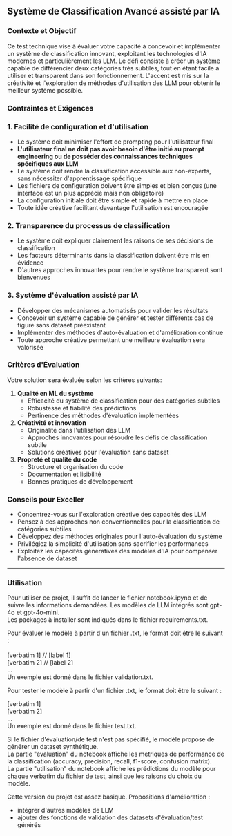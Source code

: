 ## Système de Classification Avancé assisté par IA

### Contexte et Objectif

Ce test technique vise à évaluer votre capacité à concevoir et implémenter un système de classification innovant, exploitant les technologies d'IA modernes et particulièrement les LLM. Le défi consiste à créer un système capable de différencier deux catégories très subtiles, tout en étant facile à utiliser et transparent dans son fonctionnement. L'accent est mis sur la créativité et l'exploration de méthodes d'utilisation des LLM pour obtenir le meilleur système possible.

### Contraintes et Exigences

### 1. Facilité de configuration et d'utilisation

- Le système doit minimiser l'effort de prompting pour l'utilisateur final
- **L'utilisateur final ne doit pas avoir besoin d'être initié au prompt engineering ou de posséder des connaissances techniques spécifiques aux LLM**
- Le système doit rendre la classification accessible aux non-experts, sans nécessiter d'apprentissage spécifique
- Les fichiers de configuration doivent être simples et bien conçus (une interface est un plus apprécié mais non obligatoire)
- La configuration initiale doit être simple et rapide à mettre en place
- Toute idée créative facilitant davantage l'utilisation est encouragée

### 2. Transparence du processus de classification

- Le système doit expliquer clairement les raisons de ses décisions de classification
- Les facteurs déterminants dans la classification doivent être mis en évidence
- D'autres approches innovantes pour rendre le système transparent sont bienvenues

### 3. Système d'évaluation assisté par IA

- Développer des mécanismes automatisés pour valider les résultats
- Concevoir un système capable de générer et tester différents cas de figure sans dataset préexistant
- Implémenter des méthodes d'auto-évaluation et d'amélioration continue
- Toute approche créative permettant une meilleure évaluation sera valorisée

### Critères d'Évaluation

Votre solution sera évaluée selon les critères suivants:

1. **Qualité en ML du système**
    - Efficacité du système de classification pour des catégories subtiles
    - Robustesse et fiabilité des prédictions
    - Pertinence des méthodes d'évaluation implémentées
2. **Créativité et innovation**
    - Originalité dans l'utilisation des LLM
    - Approches innovantes pour résoudre les défis de classification subtile
    - Solutions créatives pour l'évaluation sans dataset
3. **Propreté et qualité du code**
    - Structure et organisation du code
    - Documentation et lisibilité
    - Bonnes pratiques de développement

### Conseils pour Exceller

- Concentrez-vous sur l'exploration créative des capacités des LLM
- Pensez à des approches non conventionnelles pour la classification de catégories subtiles
- Développez des méthodes originales pour l'auto-évaluation du système
- Privilégiez la simplicité d'utilisation sans sacrifier les performances
- Exploitez les capacités génératives des modèles d'IA pour compenser l'absence de dataset


---------------------------------------

### Utilisation

Pour utiliser ce projet, il suffit de lancer le fichier notebook.ipynb et de suivre les informations demandées.
Les modèles de LLM intégrés sont gpt-4o et gpt-4o-mini.<br>
Les packages à installer sont indiqués dans le fichier requirements.txt.

Pour évaluer le modèle à partir d'un fichier .txt, le format doit être le suivant :<br>
<br>
[verbatim 1] // [label 1]<br>
[verbatim 2] // [label 2]<br>
...<br>
Un exemple est donné dans le fichier validation.txt.<br>

Pour tester le modèle à partir d'un fichier .txt, le format doit être le suivant :

[verbatim 1]<br>
[verbatim 2]<br>
...<br>
Un exemple est donné dans le fichier test.txt.

Si le fichier d'évaluation/de test n'est pas spécifié, le modèle propose de générer un dataset synthétique.<br>
La partie "évaluation" du notebook affiche les metriques de performance de la classification (accuracy, precision, recall, f1-score, confusion matrix).<br>
La partie "utilisation" du notebook affiche les prédictions du modèle pour chaque verbatim du fichier de test, ainsi que les raisons du choix du modèle.<br>

Cette version du projet est assez basique. Propositions d'amélioration :
- intégrer d'autres modèles de LLM
- ajouter des fonctions de validation des datasets d'évaluation/test générés